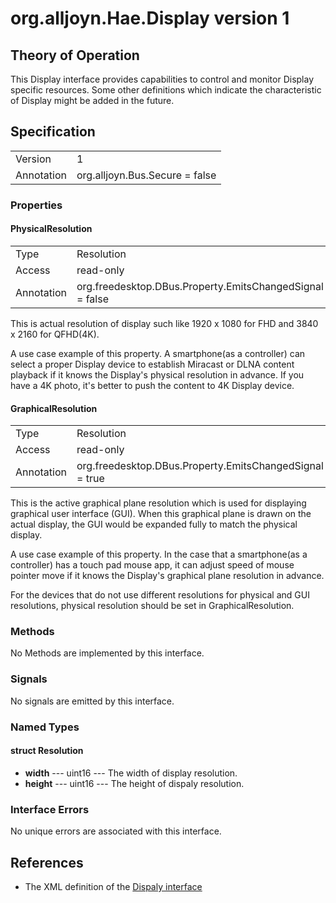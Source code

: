 # org.alljoyn.Hae.Display version 1

## Theory of Operation

This Display interface provides capabilities to control and monitor Display
specific resources. Some other definitions which indicate the characteristic
of Display might be added in the future.

## Specification

|            |                                                                |
|------------|----------------------------------------------------------------|
| Version    | 1                                                              |
| Annotation | org.alljoyn.Bus.Secure = false                                 |

### Properties

#### PhysicalResolution

|            |                                                                |
|------------|----------------------------------------------------------------|
| Type       | Resolution                                                     |
| Access     | read-only                                                      |
| Annotation | org.freedesktop.DBus.Property.EmitsChangedSignal = false       |

This is actual resolution of display such like 1920 x 1080 for FHD and
3840 x 2160 for QFHD(4K).

A use case example of this property.
A smartphone(as a controller) can select a proper Display device to establish
Miracast or DLNA content playback if it knows the Display's physical resolution
in advance. If you have a 4K photo, it's better to push the content to 4K
Display device.

#### GraphicalResolution

|            |                                                                |
|------------|----------------------------------------------------------------|
| Type       | Resolution                                                     |
| Access     | read-only                                                      |
| Annotation | org.freedesktop.DBus.Property.EmitsChangedSignal = true        |

This is the active graphical plane resolution which is used for displaying
graphical user interface (GUI). When this graphical plane is drawn on the
actual display, the GUI would be expanded fully to match the physical display.

A use case example of this property.
In the case that a smartphone(as a controller) has a touch pad mouse app,
it can adjust speed of mouse pointer move if it knows the Display's graphical
plane resolution in advance.

For the devices that do not use different resolutions for physical and GUI
resolutions, physical resolution should be set in GraphicalResolution.


### Methods

No Methods are implemented by this interface.

### Signals

No signals are emitted by this interface.

### Named Types

#### struct Resolution

 * **width** --- uint16 --- The width of display resolution.
 * **height** --- uint16 --- The height of dispaly resolution.

### Interface Errors

No unique errors are associated with this interface.

## References

  * The XML definition of the [Dispaly interface](org.alljoyn.Hae.Display-v1.xml)
